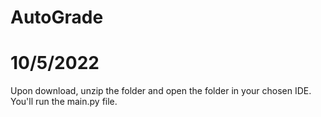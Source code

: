 # AutoGrade
# 10/5/2022

Upon download, unzip the folder and open the folder in your chosen IDE. You'll run the main.py file.
